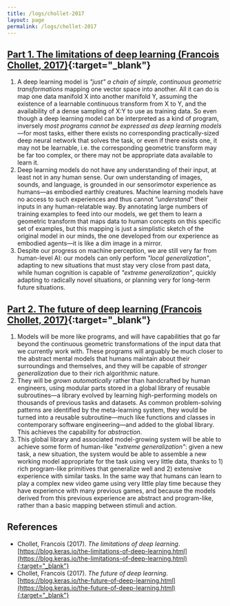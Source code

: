 ```yaml
---
title: /logs/chollet-2017
layout: page
permalink: /logs/chollet-2017
---
```


## [Part 1. The limitations of deep learning (Francois Chollet, 2017)](https://blog.keras.io/the-limitations-of-deep-learning.html){:target="_blank"}

1. A deep learning model is _"just" a chain of simple, continuous geometric transformations_ mapping one vector space into another. All it can do is map one data manifold X into another manifold Y, assuming the existence of a learnable continuous transform from X to Y, and the availability of a dense sampling of X:Y to use as training data. So even though a deep learning model can be interpreted as a kind of program, inversely _most programs cannot be expressed as deep learning models_—for most tasks, either there exists no corresponding practically-sized deep neural network that solves the task, or even if there exists one, it may not be learnable, i.e. the corresponding geometric transform may be far too complex, or there may not be appropriate data available to learn it.
2. Deep learning models do not have any understanding of their input, at least not in any human sense. Our own understanding of images, sounds, and language, is grounded in our sensorimotor experience as humans—as embodied earthly creatures. Machine learning models have no access to such experiences and thus cannot _"understand"_ their inputs in any human-relatable way. By annotating large numbers of training examples to feed into our models, we get them to learn a geometric transform that maps data to human concepts on this specific set of examples, but this mapping is just a simplistic sketch of the original model in our minds, the one developed from our experience as embodied agents—it is like a dim image in a mirror.
3. Despite our progress on machine perception, we are still very far from human-level AI: our models can only perform _"local generalization"_, adapting to new situations that must stay very close from past data, while human cognition is capable of _"extreme generalization"_, quickly adapting to radically novel situations, or planning very for long-term future situations.

## [Part 2. The future of deep learning (Francois Chollet, 2017)](https://blog.keras.io/the-future-of-deep-learning.html){:target="_blank"}

1. Models will be more like programs, and will have capabilities that go far beyond the continuous geometric transformations of the input data that we currently work with. These programs will arguably be much closer to the abstract mental models that humans maintain about their surroundings and themselves, and they will be capable of _stronger generalization_ due to their rich algorithmic nature.
2. They will be _grown automatically_ rather than handcrafted by human engineers, using modular parts stored in a global library of reusable subroutines—a library evolved by learning high-performing models on thousands of previous tasks and datasets. As common problem-solving patterns are identified by the meta-learning system, they would be turned into a reusable subroutine—much like functions and classes in contemporary software engineering—and added to the global library. This achieves the capability for _abstraction_.
3. This global library and associated model-growing system will be able to achieve some form of human-like _"extreme generalization"_: given a new task, a new situation, the system would be able to assemble a new working model appropriate for the task using very little data, thanks to 1) rich program-like primitives that generalize well and 2) extensive experience with similar tasks. In the same way that humans can learn to play a complex new video game using very little play time because they have experience with many previous games, and because the models derived from this previous experience are abstract and program-like, rather than a basic mapping between stimuli and action.

## References

* Chollet, Francois (2017). _The limitations of deep learning_.  
  [https://blog.keras.io/the-limitations-of-deep-learning.html](https://blog.keras.io/the-limitations-of-deep-learning.html){:target="_blank"}
* Chollet, Francois (2017). _The future of deep learning_.  
  [https://blog.keras.io/the-future-of-deep-learning.html](https://blog.keras.io/the-future-of-deep-learning.html){:target="_blank"}
